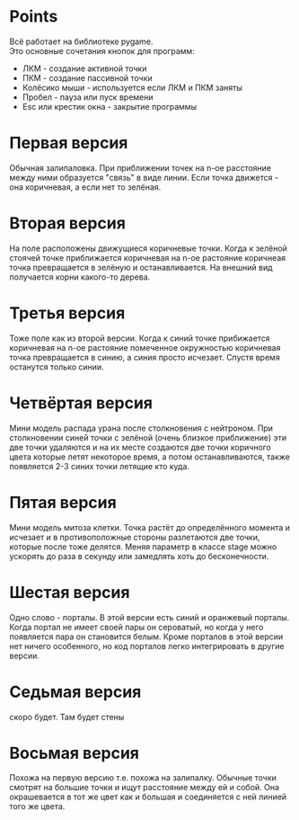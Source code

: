 # Points
Всё работает на библиотеке pygame.\
Это основные сочетания кнопок для программ:
* ЛКМ - создание активной точки
* ПКМ - создание пассивной точки
* Колёсико мыши - используется если ЛКМ и ПКМ заняты
* Пробел - пауза или пуск времени
* Esc или крестик окна - закрытие программы
# Первая версия
Обычная залипаловка. При приближении точек на n-ое расстояние между ними образуется "связь" в виде линии. Если точка движется - она коричневая, а если нет то зелёная.
# Вторая версия
На поле расположены движущиеся коричневые точки. Когда к зелёной стоячей точке приближается коричневая на n-ое растояние коричнеая точка превращается в зелёную и останавливается. На внешний вид получается корни какого-то дерева.
# Третья версия
Тоже поле как из второй версии. Когда к синий точке прибижается коричневая на n-ое растояние помеченное окружностью коричневая точка превращается в синию, а синия просто исчезает. Спустя время останутся только синии.
# Четвёртая версия
Мини модель распада урана после столкновения с нейтроном. При столкновении синей точки с зелёной (очень близкое приближение) эти две точки удаляются и на их месте создаются две точки коричного цвета которые летят некоторое время, а потом останавливаются, также появляется 2-3 синих точки летящие кто куда.
# Пятая версия
Мини модель митоза клетки. Точка растёт до определённого момента и исчезает и в противоположные стороны разлетаются две точки, которые после тоже делятся. Меняя параметр в классе stage можно ускорять до раза в секунду или замедлять хоть до бесконечности.
# Шестая версия
Одно слово - порталы. В этой версии есть синий и оранжевый порталы. Когда портал не имеет своей пары он сероватый, но когда у него появляется пара он становится белым. Кроме порталов в этой версии нет ничего особенного, но код порталов легко интегрировать в другие версии.
# Седьмая версия
скоро будет. Там будет стены
# Восьмая версия
Похожа на первую версию т.е. похожа на залипалку. Обычные точки смотрят на большие точки и ищут расстояние между ей и собой. Она окрашевается в тот же цвет как и большая и соединяется с ней линией того же цвета.
